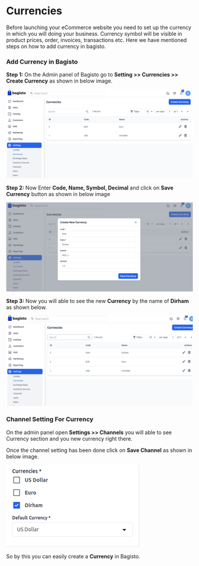 # Currencies

Before launching your eCommerce website you need to set up the currency in which you will doing your business. Currency symbol will be visible in product prices, order, invoices, transactions etc. Here we have mentioned steps on how to add currency in bagisto.

### Add Currency in Bagisto

**Step 1:** On the Admin panel of Bagisto go to **Setting >> Currencies >> Create Currency** as shown in below image.

![Currency](../../assets/2.0/images/settings/createCurrency.png)

**Step 2:** Now Enter **Code, Name, Symbol, Decimal** and click on **Save Currency** button as shown in below image

![Save Currency](../../assets/2.0/images/settings/saveCurrency.png)

**Step 3:** Now you will able to see the new **Currency** by the name of **Dirham** as shown below.

![New Currency](../../assets/2.0/images/settings/newCurrency.png)

### Channel Setting For Currency

On the admin panel open **Settings >> Channels** you will able to see Currency section and you new currency right there.

Once the channel setting has been done click on **Save Channel** as shown in below image.

![Currency Channel](../../assets/2.0/images/settings/currencyChannel.png)

So by this you can easily create a **Currency** in Bagisto. 